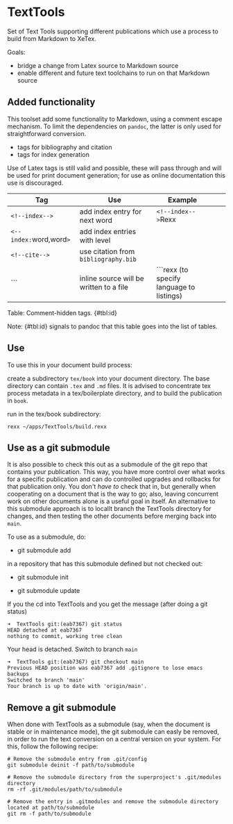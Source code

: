 # TextTools

Set of Text Tools supporting different publications which use a process to build from Markdown to XeTex.

Goals:

- bridge a change from Latex source to Markdown source
- enable different and future text toolchains to run on that Markdown source 

## Added functionality
This toolset add some functionality to Markdown, using a comment escape mechanism. To limit the dependencies on `pandoc`, the latter is only used for straightforward conversion.

- tags for bibliography and citation
- tags for index generation

Use of Latex tags is still valid and possible, these will pass through and will be used for print document generation; for use as online documentation this use is discouraged.

|Tag   |Use   |Example   |   |   |
|---|---|---|---|---|
| `<!--index-->`  | add index entry for next word  | `<!--index-->`Rexx  |   |   |
| `<--index:`word,word`>`  | add index entries with level   |   |   |   |
| `<!--cite-->`  | use citation from `bibliography.bib`  |   |   |   |
| ``` | inline source will be written to a file| ```rexx (to specify language to listings)

Table: Comment-hidden tags. {#tbl:id}

Note: {#tbl:id} signals to pandoc that this table goes into the list of tables.

## Use
To use this in your document build process:

create a subdirectory `tex/book` into your document directory. The base directory can contain `.tex` and `.md` files.
It is advised to concentrate tex process metadata in a tex/boilerplate directory, and to build the publication in `book`.

run in the tex/book subdirectory:

```
rexx ~/apps/TextTools/build.rexx
```

## Use as a git submodule
It is also possible to check this out as a submodule of the git repo that contains your publication.
This way, you have more control over what works for a specific publication and can do controlled upgrades and rollbacks for that publication only. You don't *have to* check that in, but generally when cooperating on a document that is the way to go; also, leaving concurrent work on other documents alone is a useful goal in itself. An alternative to this submodule approach is to locallt branch the TextTools directory for changes, and then testing the other documents before merging back into `main`. 

To use as a submodule, do:

- git submodule add 

in a repository that has this submodule defined but not checked out:

- git submodule init

- git submodule update

If you the cd into TextTools and you get the message (after doing a git status)

```
➜  TextTools git:(eab7367) git status
HEAD detached at eab7367
nothing to commit, working tree clean
```

Your head is detached. Switch to branch `main`
```
➜  TextTools git:(eab7367) git checkout main
Previous HEAD position was eab7367 add .gitignore to lose emacs backups
Switched to branch 'main'
Your branch is up to date with 'origin/main'.
```
## Remove a git submodule

When done with TextTools as a submodule (say, when the document is stable or in maintenance mode), the git submodule can easly be removed, in order to run the text conversion on a central version on your system. For this, follow the following recipe:

```
# Remove the submodule entry from .git/config
git submodule deinit -f path/to/submodule

# Remove the submodule directory from the superproject's .git/modules directory
rm -rf .git/modules/path/to/submodule

# Remove the entry in .gitmodules and remove the submodule directory located at path/to/submodule
git rm -f path/to/submodule
```
